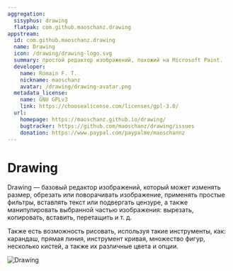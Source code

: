 ```yaml
---
aggregation:
  sisyphus: drawing
  flatpak: com.github.maoschanz.drawing
appstream:
  id: com.github.maoschanz.drawing
  name: Drawing
  icon: /drawing/drawing-logo.svg
  summary: простой редактор изображений, похожий на Microsoft Paint.
  developer:
    name: Romain F. T.
    nickname: maoschanz
    avatar: /drawing/drawing-avatar.png
  metadata_license:
    name: GNU GPLv3
    link: https://choosealicense.com/licenses/gpl-3.0/
  url:
    homepage: https://maoschanz.github.io/drawing/
    bugtracker: https://github.com/maoschanz/drawing/issues
    donation: https://www.paypal.com/paypalme/maoschannz
---
```


# Drawing

Drawing — базовый редактор изображений, который может изменять размер, обрезать или поворачивать изображение, применять простые фильтры, вставлять текст или подвергать цензуре, а также манипулировать выбранной частью изображения: вырезать, копировать, вставить, перетащить и т. д.

Также есть возможность рисовать, используя такие инструменты, как: карандаш, прямая линия, инструмент кривая, множество фигур, несколько кистей, а также их различные цвета и опции.

![Drawing](/drawing/drawing-1.png)

<!--@include: @ru/apps/.parts/install/content-repo.md-->
<!--@include: @ru/apps/.parts/install/content-flatpak.md-->
